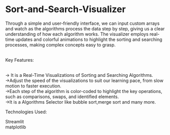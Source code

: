 # Sort-and-Search-Visualizer
Through a simple and user-friendly interface, we can input custom arrays and watch as the algorithms process the data step by step, giving us a clear understanding of how each algorithm works. The visualizer employs real-time updates and colorful animations to highlight the sorting and searching processes, making complex concepts easy to grasp.
<br>
<br>

Key Features:
<br>
<br>

-> It is a Real-Time Visualizations of Sorting and Searching Algorithms.
<br>
->Adjust the speed of the visualizations to suit our learning pace, from slow motion to faster execution.
<br>
->Each step of the algorithm is color-coded to highlight the key operations, such as comparisons, swaps, and identified elements.
<br>
->It is a Algorithms Selector like bubble sort,merge sort and many more.
<br>

Technologies Used:
<br>

Streamlit
<br>
matplotlib

